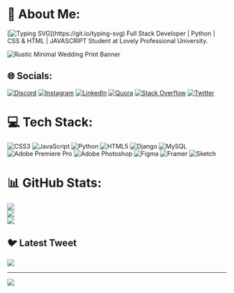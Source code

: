 # 💫 About Me:
[![Typing SVG](https://readme-typing-svg.herokuapp.com?color=%2336BCF7&center=true&vCenter=true&width=600&lines=Hi+there+👋,+I+am+Ashmit+Prajapati;+Welcome+to+My+Profile+!;Always+learning+new+things+!+!+!)](https://git.io/typing-svg)
Full Stack Developer | Python | CSS & HTML | JAVASCRIPT Student at Lovely Professional University.

![Rustic Minimal Wedding Print Banner](https://user-images.githubusercontent.com/115689443/221091119-1d8f71a6-712c-4769-8e4d-c430c22632dd.png)

## 🌐 Socials:
[![Discord](https://img.shields.io/badge/Discord-%237289DA.svg?logo=discord&logoColor=white)](https://discord.gg/https://discord.com/channels/1039403244440526858/1043152112084852747) [![Instagram](https://img.shields.io/badge/Instagram-%23E4405F.svg?logo=Instagram&logoColor=white)](https://instagram.com/ashmit_github) [![LinkedIn](https://img.shields.io/badge/LinkedIn-%230077B5.svg?logo=linkedin&logoColor=white)](https://linkedin.com/in/https://www.linkedin.com/in/ashmit-prajapati-b26657256/) [![Quora](https://img.shields.io/badge/Quora-%23B92B27.svg?logo=Quora&logoColor=white)](https://quora.com/profile/https://www.quora.com/profile/Ashmit-Prajapati-2) [![Stack Overflow](https://img.shields.io/badge/-Stackoverflow-FE7A16?logo=stack-overflow&logoColor=white)](https://stackoverflow.com/users/20744040) [![Twitter](https://img.shields.io/badge/Twitter-%231DA1F2.svg?logo=Twitter&logoColor=white)](https://twitter.com/https://twitter.com/AshmitPrajapat7) 

# 💻 Tech Stack:
![CSS3](https://img.shields.io/badge/css3-%231572B6.svg?style=for-the-badge&logo=css3&logoColor=white) ![JavaScript](https://img.shields.io/badge/javascript-%23323330.svg?style=for-the-badge&logo=javascript&logoColor=%23F7DF1E) ![Python](https://img.shields.io/badge/python-3670A0?style=for-the-badge&logo=python&logoColor=ffdd54) ![HTML5](https://img.shields.io/badge/html5-%23E34F26.svg?style=for-the-badge&logo=html5&logoColor=white) ![Django](https://img.shields.io/badge/django-%23092E20.svg?style=for-the-badge&logo=django&logoColor=white) ![MySQL](https://img.shields.io/badge/mysql-%2300f.svg?style=for-the-badge&logo=mysql&logoColor=white) ![Adobe Premiere Pro](https://img.shields.io/badge/Adobe%20Premiere%20Pro-9999FF.svg?style=for-the-badge&logo=Adobe%20Premiere%20Pro&logoColor=white) ![Adobe Photoshop](https://img.shields.io/badge/adobephotoshop-%2331A8FF.svg?style=for-the-badge&logo=adobephotoshop&logoColor=white) 	![Figma](https://img.shields.io/badge/figma-%23F24E1E.svg?style=for-the-badge&logo=figma&logoColor=white) ![Framer](https://img.shields.io/badge/Framer-black?style=for-the-badge&logo=framer&logoColor=blue) ![Sketch](https://img.shields.io/badge/Sketch-FFB387?style=for-the-badge&logo=sketch&logoColor=black)
# 📊 GitHub Stats:
![](https://github-readme-stats.vercel.app/api?username=githubashmit&theme=dark&hide_border=false&include_all_commits=false&count_private=false)<br/>
![](https://github-readme-streak-stats.herokuapp.com/?user=githubashmit&theme=dark&hide_border=false)<br/>
![](https://github-readme-stats.vercel.app/api/top-langs/?username=githubashmit&theme=dark&hide_border=false&include_all_commits=false&count_private=false&layout=compact)

## 🐦 Latest Tweet
[![](https://gtce.itsvg.in/api?username=https://twitter.com/AshmitPrajapat7)](https://github.com/VishwaGauravIn/github-twitter-card-embed)

---
[![](https://visitcount.itsvg.in/api?id=githubashmit&icon=0&color=0)](https://visitcount.itsvg.in)

<!-- Proudly created with GPRM ( https://gprm.itsvg.in ) -->
